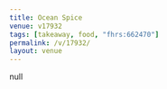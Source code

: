 ```yaml
---
title: Ocean Spice
venue: v17932
tags: [takeaway, food, "fhrs:662470"]
permalink: /v/17932/
layout: venue
---
```

null